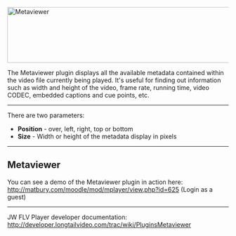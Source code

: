 

<p><img src='http://matbury.com/tutorials/mplayer-docs/mplayer_metaviewer.gif' alt='Metaviewer' width='858' height='127' /></p>

The Metaviewer plugin displays all the available metadata contained within the video file currently being played. It's useful for finding out information such as width and height of the video, frame rate, running time, video CODEC, embedded captions and cue points, etc.


---


There are two parameters:

  * **Position** - over, left, right, top or bottom
  * **Size** - Width or height of the metadata display in pixels


---


## Metaviewer ##

You can see a demo of the Metaviewer plugin in action here: http://matbury.com/moodle/mod/mplayer/view.php?id=625 (Login as a guest)


---


JW FLV Player developer documentation: http://developer.longtailvideo.com/trac/wiki/PluginsMetaviewer